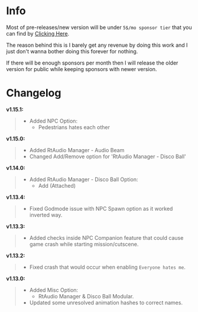 # Info
Most of pre-releases/new version will be under `5$/mo sponsor tier` that you can find by [Clicking Here](https://github.com/sponsors/sneakyevil). 

The reason behind this is I barely get any revenue by doing this work and I just don't wanna bother doing this forever for nothing. 

If there will be enough sponsors per month then I will release the older version for public while keeping sponsors with newer version.

# Changelog

__v1.15.1:__
> - Added NPC Option:
>     - Pedestrians hates each other

__v1.15.0:__
> - Added RtAudio Manager - Audio Beam
> - Changed Add/Remove option for 'RtAudio Manager - Disco Ball'

__v1.14.0:__
> - Added RtAudio Manager - Disco Ball Option:
>     - Add (Attached)

__v1.13.4:__
> - Fixed Godmode issue with NPC Spawn option as it worked inverted way.

__v1.13.3:__
> - Added checks inside NPC Companion feature that could cause game crash while starting mission/cutscene.

__v1.13.2:__
> - Fixed crash that would occur when enabling `Everyone hates me`.

__v1.13.0:__
> - Added Misc Option:
>     - RtAudio Manager & Disco Ball Modular.
> - Updated some unresolved animation hashes to correct names.

